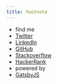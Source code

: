 ```yaml
---
title: footnote
---
```


* find me
* [Twitter](https://twitter.com/getterhiss)
* [LinkedIn](https://linkedin.com/in/getterhiss)
* [GitHub](https://github.com/getterhiss)
* [Stackoverflow](https://stackoverflow.com/cv/getterhiss)
* [HackerRank](https://hackerrank.com/getterhiss)
* powered by
* [GatsbyJS](https://www.gatsbyjs.org/)